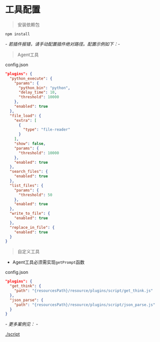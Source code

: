 # 工具配置

> 安装依赖包

```shell
npm install
```

_- 若插件报错，请手动配置插件绝对路径。配置示例如下：-_

> Agent工具

config.json

```json
"plugins": {
  "python_execute": {
    "params": {
      "python_bin": "python",
      "delay_time": 10,
      "threshold": 10000
    },
    "enabled": true
  },
  "file_load": {
    "extra": [
      {
        "type": "file-reader"
      }
    ],
    "show": false,
    "params": {
      "threshold": 10000
    },
    "enabled": true
  },
  "search_files": {
    "enabled": true
  },
  "list_files": {
    "params": {
      "threshold": 50
    },
    "enabled": true
  },
  "write_to_file": {
    "enabled": true
  },
  "replace_in_file": {
    "enabled": true
  }
}
```

> 自定义工具

* Agent工具必须需实现`getPrompt`函数

config.json

```json
"plugins": {
  "get_think": {
    "path": "{resourcesPath}/resource/plugins/script/get_think.js"
  },
  "json_parse": {
    "path": "{resourcesPath}/resource/plugins/script/json_parse.js"
  }
}
```

_- 更多案例见： -_

[./script](script)
